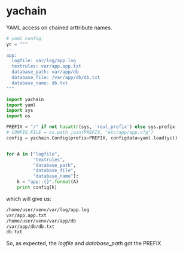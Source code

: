 # yachain
YAML access on chained arttribute names.

```python
# yaml config:
yc = """
---
app:
  logfile: var/log/app.log
  textrules: var/app.app.txt
  database_path: var/app/db
  database_file: /var/app/db/db.txt
  database_name: db.txt
"""

import yachain
import yaml
import sys
import os

PREFIX = "/" if not hasattr(sys, 'real_prefix') else sys.prefix
# CONFIG_FILE = os.path.join(PREFIX, "etc/app/app.cfg")
config = yachain.Config(prefix=PREFIX, configdata=yaml.load(yc))


for A in ["logfile",
          "textrules",
          "database_path",
          "database_file",
          "database_name"]:
    k = "app::{}".format(A)
    print config[k]
```

which will give us:

```bash
/home/user/venv/var/log/app.log
var/app.app.txt
/home/user/venv/var/app/db
/var/app/db/db.txt
db.txt
```

So, as expected, the *logfile* and *database_path* got the PREFIX
